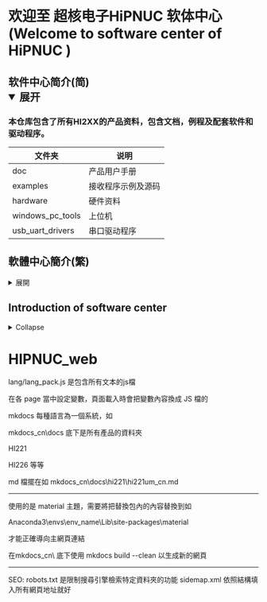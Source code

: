 <h1>欢迎至 超核电子HiPNUC 软体中心<br>
(Welcome to software center of HiPNUC )
</h1>

## 软件中心简介(简) <details markdown="1" open=""> <summary>展开</summary>



<h3> 本仓库包含了所有HI2XX的产品资料，包含文档，例程及配套软件和驱动程序。<br>
</h3>

| 文件夹           | 说明               |
| ---------------- | ------------------ |
| doc              | 产品用户手册       |
| examples         | 接收程序示例及源码 |
| hardware         | 硬件资料           |
| windows_pc_tools | 上位机             |
| usb_uart_drivers | 串口驱动程序       |

</details>

## 軟體中心簡介(繁)
<details markdown="1">
<summary>展開</summary>
<h3> 
本公司持續維護、更新產品與軟體，為用戶提供更良好的使用體驗與功能，<br>
以下提供開源範例與官方姿態記錄軟體，用戶可藉由範例與使用手冊自行創造更多應用。<br>
<br>
</h3>

| 資料夾            | 說明               |
| ---------------- | ------------------ |
| doc              | 產品用戶手冊 (HI221、HI229)       |
| examples         | 接收程式原始碼及各語言範例 (C#、C、Ubuntu、Arduino、Python) |
| hardware         | 硬體資料           |
| windows_pc_tools | 官方姿態記錄軟體 Uranus，僅支援 Windows             |
| usb_uart_drivers | USB驅動程序，支援 Windows 與 Linux      |

[下載全部](https://github.com/hipnuc/products/archive/master.zip)

</details>

## Introduction of software center
<details markdown="1">
<summary>Collapse</summary>
<h3> 
HiPNUC keeps maintaining products and softwares to provide better user experience, <br>
The following provides open-source examples and official attitude recording software. Users can create more applications by using examples and user manuals. <br>
<br>
</h3>

| Folder           | Description                              |
| ---------------- | ---------------------------------------- |
| doc              | User Guide                               |
| examples         | Simple example of data receiving |
| hardware         | Hardware documentation                   |
| windows_pc_tools | Uranus software for Windows               |
| usb_uart_drivers | USB drivers for Windows and Linux        |

[Download All](https://github.com/hipnuc/products/archive/master.zip)

</details>







# HIPNUC_web

lang/lang_pack.js 是包含所有文本的js檔

在各 page 當中設定變數，頁面載入時會把變數內容換成 JS 檔的

mkdocs 每種語言為一個系統，如

mkdocs_cn\docs 底下是所有產品的資料夾

HI221

HI226 等等

md 檔擺在如 mkdocs_cn\docs\hi221\hi221um_cn.md

--------------------------------------------------------------------------

使用的是 material 主題，需要將把替換包內的內容替換到如

Anaconda3\envs\env_name\Lib\site-packages\material

才能正確導向主網頁連結

在mkdocs_cn\  底下使用 mkdocs build --clean 以生成新的網頁

--------------------------------------------------------------------------
SEO:
robots.txt 是限制搜尋引擎檢索特定資料夾的功能
sidemap.xml 依照結構填入所有網頁地址就好